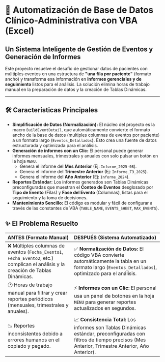 # 🚀 Automatización de Base de Datos Clínico-Administrativa con VBA (Excel)

## Un Sistema Inteligente de Gestión de Eventos y Generación de Informes

Este proyecto resuelve el desafío de gestionar datos de pacientes con múltiples eventos en una estructura de **"una fila por paciente"** (formato ancho) y transforma esa información en **informes gerenciales y de seguimiento** listos para el análisis. La solución elimina horas de trabajo manual en la preparación de datos y la creación de Tablas Dinámicas. 

---

## 🛠️ Caracteristicas Principales
* **Simplificación de Datos (Normalización):** El núcleo del proyecto es la macro `BuildEventDetail`, que automáticamente convierte el formato ancho de la base de datos (multiples columnas de eventos por paciente) a un formato largo (`Eventos_Detallados`). Esto crea una fuente de datos estructurada y optimizada para el análisis.
* **Generación de informes con un Clic:** El personal puede generar informes mensuales, trimestrales y anuales con solo pulsar un botón en la hoja `MENU`.
    * Genera el informe del **Mes Anterior** (Ej: `Informe_2025-08`).
    * Genera el informe del **Trimestre Anterior** (Ej: `Informe_T3_2025`).
    * Genera el informe del **Año Anterior** (Ej: `Informe_2024`).
* **Reportes Estándar:** Los informes generados son Tablas Dinámicas preconfiguradas que muestran el **Conteo de Eventos** desglosado por **Tipo de Evento** (Filas) y **Fase del Evento** (Columnas), listas para el seguimiento y la toma de decisiones.
* **Mantenimiento Sencillo:** El código es modular y fácil de configurar a través de las constantes de VBA (`TABLE_NAME`, `EVENTS_SHEET`, `MAX_EVENTS`).

## ✨ El Problema Resuelto

| ANTES (Formato Manual) | DESPUÉS (Sistema Automatizado) |
| :--- | :--- |
| ❌ Múltiples columnas de eventos (`Fecha_Evento1`, `Fecha_Evento2`, etc.) complican el análisis y la creación de Tablas Dinámicas. | ✅ **Normalización de Datos:** El código VBA convierte automáticamente la tabla en un formato largo (`Eventos_Detallados`), optimizado para el análisis. |
| 🕑 Horas de trabajo manual para filtrar y crear reportes periódicos (mensuales, trimestrales y anuales). | ⚡ **Informes con un Clic:** El personal usa un panel de botones en la hoja `MENU` para generar reportes actualizados en segundos. |
| 📉 Reportes inconsistentes debido a errores humanos en el copiado y pegado. | 📈 **Consistencia Total:** Los informes son Tablas Dinámicas estándar, preconfiguradas con filtros de tiempo precisos (Mes Anterior, Trimestre Anterior, Año Anterior). |